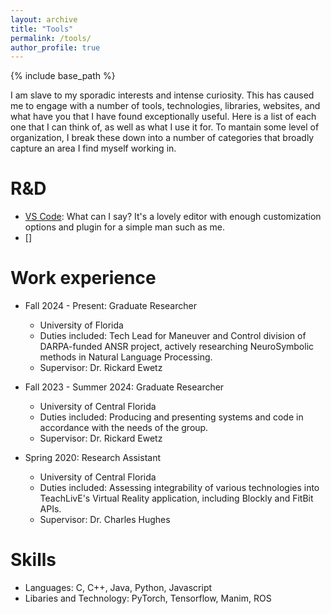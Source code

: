 ```yaml
---
layout: archive
title: "Tools"
permalink: /tools/
author_profile: true
---
```


{% include base_path %}

I am slave to my sporadic interests and intense curiosity. This has caused me to engage with a number of tools, technologies, libraries, websites, and what have you that I have found exceptionally useful. Here is a list of each one that I can think of, as well as what I use it for. To mantain some level of organization, I break these down into a number of categories that broadly capture an area I find myself working in.

R&D
======
* [VS Code](https://code.visualstudio.com/): What can I say? It's a lovely editor with enough customization options and plugin for a simple man such as me.
* []

Work experience
======
* Fall 2024 - Present: Graduate Researcher
  * University of Florida
  * Duties included: Tech Lead for Maneuver and Control division of DARPA-funded ANSR project, actively researching NeuroSymbolic methods in Natural Language Processing.
  * Supervisor: Dr. Rickard Ewetz

* Fall 2023 - Summer 2024: Graduate Researcher
  * University of Central Florida
  * Duties included: Producing and presenting systems and code in accordance with the needs of the group.
  * Supervisor: Dr. Rickard Ewetz
  
* Spring 2020: Research Assistant
  * University of Central Florida
  * Duties included: Assessing integrability of various technologies into TeachLivE's Virtual Reality application, including Blockly and FitBit APIs. 
  * Supervisor: Dr. Charles Hughes


Skills
======
* Languages: C, C++, Java, Python, Javascript
* Libaries and Technology: PyTorch, Tensorflow, Manim, ROS

